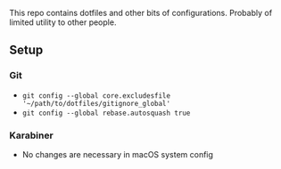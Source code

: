 This repo contains dotfiles and other bits of configurations.
Probably of limited utility to other people.

## Setup
### Git
* `git config --global core.excludesfile '~/path/to/dotfiles/gitignore_global'`
* `git config --global rebase.autosquash true`

### Karabiner
* No changes are necessary in macOS system config
